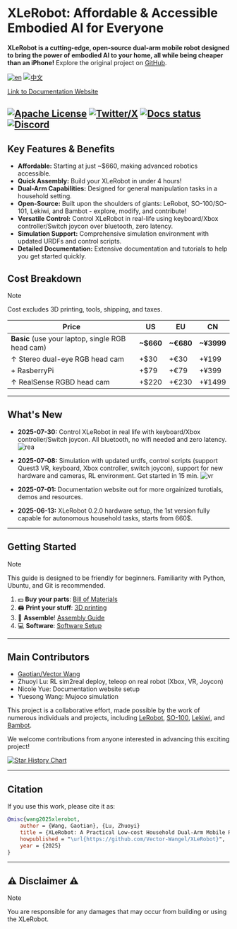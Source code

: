 # XLeRobot: Affordable & Accessible Embodied AI for Everyone

**XLeRobot is a cutting-edge, open-source dual-arm mobile robot designed to bring the power of embodied AI to your home, all while being cheaper than an iPhone!** Explore the original project on [GitHub](https://github.com/Vector-Wangel/XLeRobot).

[![en](https://img.shields.io/badge/lang-en-blue.svg)](README.md)
[![中文](https://img.shields.io/badge/lang-中文-brown.svg)](README_CN.md)

[Link to Documentation Website](https://xlerobot.readthedocs.io/en/latest/index.html)

[![Apache License](https://img.shields.io/badge/License-Apache%202.0-blue.svg)](https://opensource.org/licenses/Apache-2.0)
[![Twitter/X](https://img.shields.io/twitter/follow/VectorWang?style=social)](https://twitter.com/VectorWang2)
[![Docs status](https://img.shields.io/badge/docs-passing-brightgreen.svg)](https://xlerobot.readthedocs.io/en/latest/)
[![Discord](https://img.shields.io/badge/Discord-XLeRobot-7289da?style=flat&logo=discord&logoColor=white)](https://discord.gg/bjZveEUh6F)
---

## Key Features & Benefits

*   **Affordable:** Starting at just ~$660, making advanced robotics accessible.
*   **Quick Assembly:** Build your XLeRobot in under 4 hours!
*   **Dual-Arm Capabilities:** Designed for general manipulation tasks in a household setting.
*   **Open-Source:** Built upon the shoulders of giants: LeRobot, SO-100/SO-101, Lekiwi, and Bambot - explore, modify, and contribute!
*   **Versatile Control:** Control XLeRobot in real-life using keyboard/Xbox controller/Switch joycon over bluetooth, zero latency.
*   **Simulation Support:** Comprehensive simulation environment with updated URDFs and control scripts.
*   **Detailed Documentation:** Extensive documentation and tutorials to help you get started quickly.

## Cost Breakdown

> [!NOTE]
> Cost excludes 3D printing, tools, shipping, and taxes.

| Price | US | EU | CN |
| --- | --- | --- | --- |
| **Basic** (use your laptop, single RGB head cam) | **~$660** | **~€680** | **~¥3999** |
| ↑ Stereo dual-eye RGB head cam | +$30 | +€30 | +¥199 |
| + RasberryPi | +$79 | +€79 | +¥399 |
| ↑ RealSense RGBD head cam | +$220 | +€230 | +¥1499 |

---

## What's New

*   **2025-07-30:** Control XLeRobot in real life with keyboard/Xbox controller/Switch joycon. All bluetooth, no wifi needed and zero latency.
    ![rea](https://github.com/user-attachments/assets/de8f50ad-a370-406c-97fb-fc01638d5624)

*   **2025-07-08:** Simulation with updated urdfs, control scripts (support Quest3 VR, keyboard, Xbox controller, switch joycon), support for new hardware and cameras, RL environment. Get started in 15 min.
    ![vr](https://github.com/user-attachments/assets/68b77bea-fdcf-4f42-9cf0-efcf1b188358)

*   **2025-07-01:** Documentation website out for more orgainized turotials, demos and resources.

*   **2025-06-13:** XLeRobot 0.2.0 hardware setup, the 1st version fully capable for autonomous household tasks, starts from 660$.

---

## Getting Started

> [!NOTE]
> This guide is designed to be friendly for beginners. Familiarity with Python, Ubuntu, and Git is recommended.

1.  💵 **Buy your parts**: [Bill of Materials](https://xlerobot.readthedocs.io/en/latest/hardware/getting_started/material.html)
2.  🖨️ **Print your stuff**: [3D printing](https://xlerobot.readthedocs.io/en/latest/hardware/getting_started/3d.html)
3.  🔨 **Assemble**! [Assembly Guide](https://xlerobot.readthedocs.io/en/latest/hardware/getting_started/assemble.html)
4.  💻 **Software**: [Software Setup](https://xlerobot.readthedocs.io/en/latest/software/index.html)

---

## Main Contributors

*   [Gaotian/Vector Wang](https://vector-wangel.github.io/)
*   Zhuoyi Lu: RL sim2real deploy, teleop on real robot (Xbox, VR, Joycon)
*   Nicole Yue: Documentation website setup
*   Yuesong Wang: Mujoco simulation

This project is a collaborative effort, made possible by the work of numerous individuals and projects, including [LeRobot](https://github.com/huggingface/lerobot), [SO-100](https://github.com/TheRobotStudio/SO-ARM100), [Lekiwi](https://github.com/SIGRobotics-UIUC/LeKiwi), and [Bambot](https://github.com/timqian/bambot).

We welcome contributions from anyone interested in advancing this exciting project!

[![Star History Chart](https://api.star-history.com/svg?repos=Vector-Wangel/XLeRobot&type=Timeline)](https://star-history.com/#Vector-Wangel/XLeRobot&Timeline)

---

## Citation

If you use this work, please cite it as:

```bibtex
@misc{wang2025xlerobot,
    author = {Wang, Gaotian}, {Lu, Zhuoyi}
    title = {XLeRobot: A Practical Low-cost Household Dual-Arm Mobile Robot Design for General Manipulation},
    howpublished = "\url{https://github.com/Vector-Wangel/XLeRobot}",
    year = {2025}
}
```
---

## ⚠️ Disclaimer ⚠️

> [!NOTE]
> You are responsible for any damages that may occur from building or using the XLeRobot.